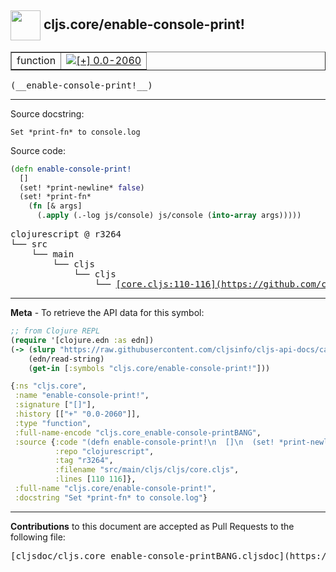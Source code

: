 ## <img width="48px" valign="middle" src="http://i.imgur.com/Hi20huC.png"> cljs.core/enable-console-print!

 <table border="1">
<tr>

<td>function</td>
<td><a href="https://github.com/cljsinfo/cljs-api-docs/tree/0.0-2060"><img valign="middle" alt="[+] 0.0-2060" src="https://img.shields.io/badge/+-0.0--2060-lightgrey.svg"></a> </td>
</tr>
</table>

 <samp>
(__enable-console-print!__)<br>
</samp>

---




Source docstring:

```
Set *print-fn* to console.log
```

Source code:

```clj
(defn enable-console-print!
  []
  (set! *print-newline* false)
  (set! *print-fn*
    (fn [& args]
      (.apply (.-log js/console) js/console (into-array args)))))
```

 <pre>
clojurescript @ r3264
└── src
    └── main
        └── cljs
            └── cljs
                └── <ins>[core.cljs:110-116](https://github.com/clojure/clojurescript/blob/r3264/src/main/cljs/cljs/core.cljs#L110-L116)</ins>
</pre>


---

__Meta__ - To retrieve the API data for this symbol:

```clj
;; from Clojure REPL
(require '[clojure.edn :as edn])
(-> (slurp "https://raw.githubusercontent.com/cljsinfo/cljs-api-docs/catalog/cljs-api.edn")
    (edn/read-string)
    (get-in [:symbols "cljs.core/enable-console-print!"]))
```

```clj
{:ns "cljs.core",
 :name "enable-console-print!",
 :signature ["[]"],
 :history [["+" "0.0-2060"]],
 :type "function",
 :full-name-encode "cljs.core_enable-console-printBANG",
 :source {:code "(defn enable-console-print!\n  []\n  (set! *print-newline* false)\n  (set! *print-fn*\n    (fn [& args]\n      (.apply (.-log js/console) js/console (into-array args)))))",
          :repo "clojurescript",
          :tag "r3264",
          :filename "src/main/cljs/cljs/core.cljs",
          :lines [110 116]},
 :full-name "cljs.core/enable-console-print!",
 :docstring "Set *print-fn* to console.log"}

```

---

__Contributions__ to this document are accepted as Pull Requests to the following file:

 <pre>
[cljsdoc/cljs.core_enable-console-printBANG.cljsdoc](https://github.com/cljsinfo/cljs-api-docs/blob/master/cljsdoc/cljs.core_enable-console-printBANG.cljsdoc)
</pre>

